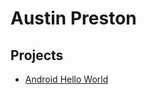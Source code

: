 # Austin Preston

## Projects

* [Android Hello World](https://github.com/apreston26/hello-world-android)
